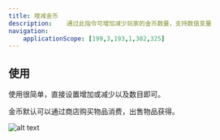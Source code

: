 ```yaml
---
title: 增减金币
description: 	通过此指令可增加减少玩家的金币数量，支持数值变量
navigation:
    applicationScope: [199,3,193,1,302,325]
---
```


## 使用

使用很简单，直接设置增加或减少以及数目即可。

金币默认可以通过商店购买物品消费，出售物品获得。

![alt text](https://cdn.gcw.wiki/gcw/image/zh_hans/commands/player/changegold/image.png)
